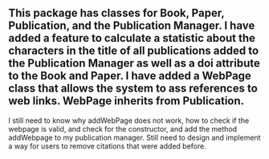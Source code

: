 This package has classes for Book, Paper, Publication, and the Publication Manager. I have added a feature to calculate a statistic about the characters in the title of all publications added to the Publication Manager as well as a doi attribute to the Book and Paper. I have added a WebPage class that allows the system to ass references to web links. WebPage inherits from Publication. 
-------
I still need to know why addWebPage does not work, how to check if the webpage is valid, and check for the constructor, and add the method addWebpage to my publication manager. 
Still need to design and implement a way for users to remove citations that were added before.
